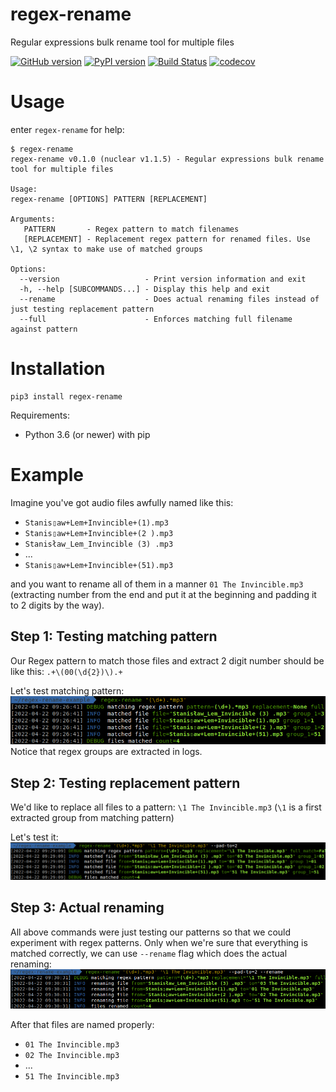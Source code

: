 # regex-rename
Regular expressions bulk rename tool for multiple files

[![GitHub version](https://badge.fury.io/gh/igrek51%2Fregex-rename.svg)](https://github.com/igrek51/regex-rename)
[![PyPI version](https://badge.fury.io/py/regex-rename.svg)](https://pypi.org/project/regex-rename)
[![Build Status](https://travis-ci.org/igrek51/regex-rename.svg?branch=master)](https://travis-ci.org/igrek51/regex-rename)
[![codecov](https://codecov.io/gh/igrek51/regex-rename/branch/master/graph/badge.svg)](https://codecov.io/gh/igrek51/regex-rename)

# Usage
enter `regex-rename` for help:

```shell
$ regex-rename 
regex-rename v0.1.0 (nuclear v1.1.5) - Regular expressions bulk rename tool for multiple files

Usage:
regex-rename [OPTIONS] PATTERN [REPLACEMENT]

Arguments:
   PATTERN       - Regex pattern to match filenames
   [REPLACEMENT] - Replacement regex pattern for renamed files. Use \1, \2 syntax to make use of matched groups

Options:
  --version                   - Print version information and exit
  -h, --help [SUBCOMMANDS...] - Display this help and exit
  --rename                    - Does actual renaming files instead of just testing replacement pattern
  --full                      - Enforces matching full filename against pattern
```

# Installation
```shell
pip3 install regex-rename
```

Requirements:

* Python 3.6 (or newer) with pip

# Example

Imagine you've got audio files awfully named like this:
- `Stanis▯aw+Lem+Invincible+(1).mp3`
- `Stanis▯aw+Lem+Invincible+(2 ).mp3`
- `Stanisław_Lem_Invincible (3) .mp3`
- ...
- `Stanis▯aw+Lem+Invincible+(51).mp3`

and you want to rename all of them in a manner `01 The Invincible.mp3` (extracting number from the end and put it at the beginning and padding it to 2 digits by the way).

## Step 1: Testing matching pattern 

Our Regex pattern to match those files and extract 2 digit number should be like this: `.+\(00(\d{2})\).+`

Let's test matching pattern:  
![Usage example](https://github.com/igrek51/regex-rename/blob/master/docs/img/screen-1.png?raw=true)    
Notice that regex groups are extracted in logs.

## Step 2: Testing replacement pattern

We'd like to replace all files to a pattern: `\1 The Invincible.mp3` (`\1` is a first extracted group from matching pattern)

Let's test it:  
![Usage example](https://github.com/igrek51/regex-rename/blob/master/docs/img/screen-2.png?raw=true)  

## Step 3: Actual renaming

All above commands were just testing our patterns so that we could experiment with regex patterns. Only when we're sure that everything is matched correctly, we can use `--rename` flag which does the actual renaming:  
![Usage example](https://github.com/igrek51/regex-rename/blob/master/docs/img/screen-3.png?raw=true)  

After that files are named properly:
- `01 The Invincible.mp3`
- `02 The Invincible.mp3`
- ...
- `51 The Invincible.mp3`
